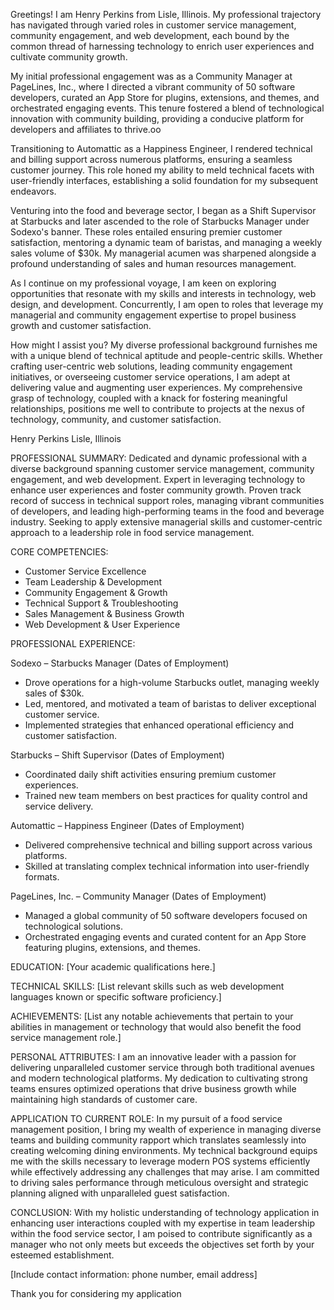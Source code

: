 Greetings! I am Henry Perkins from Lisle, Illinois. My professional trajectory has navigated through varied roles in customer service management, community engagement, and web development, each bound by the common thread of harnessing technology to enrich user experiences and cultivate community growth.

My initial professional engagement was as a Community Manager at PageLines, Inc., where I directed a vibrant community of 50 software developers, curated an App Store for plugins, extensions, and themes, and orchestrated engaging events. This tenure fostered a blend of technological innovation with community building, providing a conducive platform for developers and affiliates to thrive.oo

Transitioning to Automattic as a Happiness Engineer, I rendered technical and billing support across numerous platforms, ensuring a seamless customer journey. This role honed my ability to meld technical facets with user-friendly interfaces, establishing a solid foundation for my subsequent endeavors.

Venturing into the food and beverage sector, I began as a Shift Supervisor at Starbucks and later ascended to the role of Starbucks Manager under Sodexo's banner. These roles entailed ensuring premier customer satisfaction, mentoring a dynamic team of baristas, and managing a weekly sales volume of $30k. My managerial acumen was sharpened alongside a profound understanding of sales and human resources management.

As I continue on my professional voyage, I am keen on exploring opportunities that resonate with my skills and interests in technology, web design, and development. Concurrently, I am open to roles that leverage my managerial and community engagement expertise to propel business growth and customer satisfaction.

How might I assist you? My diverse professional background furnishes me with a unique blend of technical aptitude and people-centric skills. Whether crafting user-centric web solutions, leading community engagement initiatives, or overseeing customer service operations, I am adept at delivering value and augmenting user experiences. My comprehensive grasp of technology, coupled with a knack for fostering meaningful relationships, positions me well to contribute to projects at the nexus of technology, community, and customer satisfaction.



Henry Perkins
Lisle, Illinois

PROFESSIONAL SUMMARY:
Dedicated and dynamic professional with a diverse background spanning customer service management, community engagement, and web development. Expert in leveraging technology to enhance user experiences and foster community growth. Proven track record of success in technical support roles, managing vibrant communities of developers, and leading high-performing teams in the food and beverage industry. Seeking to apply extensive managerial skills and customer-centric approach to a leadership role in food service management.

CORE COMPETENCIES:
- Customer Service Excellence
- Team Leadership & Development
- Community Engagement & Growth
- Technical Support & Troubleshooting
- Sales Management & Business Growth
- Web Development & User Experience

PROFESSIONAL EXPERIENCE:

Sodexo – Starbucks Manager (Dates of Employment)
- Drove operations for a high-volume Starbucks outlet, managing weekly sales of $30k.
- Led, mentored, and motivated a team of baristas to deliver exceptional customer service.
- Implemented strategies that enhanced operational efficiency and customer satisfaction.

Starbucks – Shift Supervisor (Dates of Employment)
- Coordinated daily shift activities ensuring premium customer experiences.
- Trained new team members on best practices for quality control and service delivery.

Automattic – Happiness Engineer (Dates of Employment)
- Delivered comprehensive technical and billing support across various platforms.
- Skilled at translating complex technical information into user-friendly formats.

PageLines, Inc. – Community Manager (Dates of Employment)
- Managed a global community of 50 software developers focused on technological solutions.
- Orchestrated engaging events and curated content for an App Store featuring plugins, extensions, and themes.

EDUCATION:
[Your academic qualifications here.]

TECHNICAL SKILLS:
[List relevant skills such as web development languages known or specific software proficiency.]

ACHIEVEMENTS:
[List any notable achievements that pertain to your abilities in management or technology that would also benefit the food service management role.]

PERSONAL ATTRIBUTES:
I am an innovative leader with a passion for delivering unparalleled customer service through both traditional avenues and modern technological platforms. My dedication to cultivating strong teams ensures optimized operations that drive business growth while maintaining high standards of customer care.

APPLICATION TO CURRENT ROLE:
In my pursuit of a food service management position, I bring my wealth of experience in managing diverse teams and building community rapport which translates seamlessly into creating welcoming dining environments. My technical background equips me with the skills necessary to leverage modern POS systems efficiently while effectively addressing any challenges that may arise. I am committed to driving sales performance through meticulous oversight and strategic planning aligned with unparalleled guest satisfaction.

CONCLUSION:
With my holistic understanding of technology application in enhancing user interactions coupled with my expertise in team leadership within the food service sector, I am poised to contribute significantly as a manager who not only meets but exceeds the objectives set forth by your esteemed establishment.

[Include contact information: phone number, email address]

Thank you for considering my application
